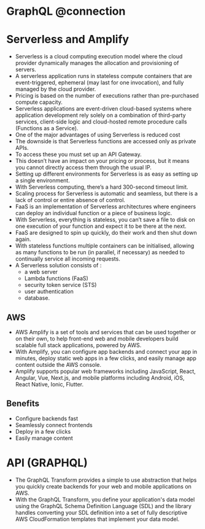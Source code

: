 # GraphQL @connection

# Serverless and Amplify

* Serverless is a cloud computing execution model where the cloud provider dynamically manages the allocation and provisioning of servers.
* A serverless application runs in stateless compute containers that are event-triggered, ephemeral (may last for one invocation), and fully managed by the cloud provider.
* Pricing is based on the number of executions rather than pre-purchased compute capacity.
* Serverless applications are event-driven cloud-based systems where application development rely solely on a combination of third-party services, client-side logic and cloud-hosted remote procedure calls (Functions as a Service).
* One of the major advantages of using Serverless is reduced cost
* The downside is that Serverless functions are accessed only as private APIs.
* To access these you must set up an API Gateway.
* This doesn’t have an impact on your pricing or process, but it means you cannot directly access them through the usual IP.
* Setting up different environments for Serverless is as easy as setting up a single environment.
* With Serverless computing, there’s a hard 300-second timeout limit.
* Scaling process for Serverless is automatic and seamless, but there is a lack of control or entire absence of control.
* FaaS is an implementation of Serverless architectures where engineers can deploy an individual function or a piece of business logic.
* With Serverless, everything is stateless, you can’t save a file to disk on one execution of your function and expect it to be there at the next.
* FaaS are designed to spin up quickly, do their work and then shut down again.
* With stateless functions multiple containers can be initialised, allowing as many functions to be run (in parallel, if necessary) as needed to continually service all incoming requests.
* A Serverless solution consists of :
  * a web server
  * Lambda functions (FaaS)
  * security token service (STS)
  * user authentication
  * database.

## AWS

* AWS Amplify is a set of tools and services that can be used together or on their own, to help front-end web and mobile developers build scalable full stack applications, powered by AWS. 
* With Amplify, you can configure app backends and connect your app in minutes, deploy static web apps in a few clicks, and easily manage app content outside the AWS console.
* Amplify supports popular web frameworks including JavaScript, React, Angular, Vue, Next.js, and mobile platforms including Android, iOS, React Native, Ionic, Flutter. 

## Benefits

* Configure backends fast
* Seamlessly connect frontends
* Deploy in a few clicks
* Easily manage content

# API (GRAPHQL)

* The GraphQL Transform provides a simple to use abstraction that helps you quickly create backends for your web and mobile applications on AWS.
* With the GraphQL Transform, you define your application's data model using the GraphQL Schema Definition Language (SDL) and the library handles converting your SDL definition into a set of fully descriptive AWS CloudFormation templates that implement your data model.
